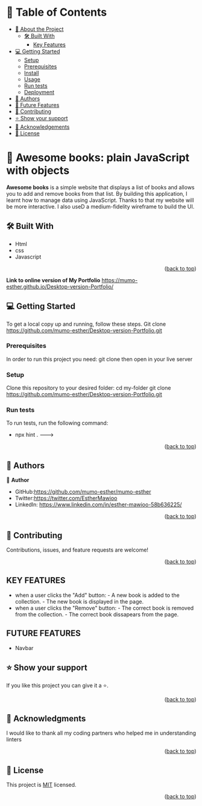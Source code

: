 <a name="readme-top"></a>


# 📗 Table of Contents

- [📖 About the Project](#about-project)
  - [🛠 Built With](#built-with)
    - [Key Features](#key-features)
- [💻 Getting Started](#getting-started)
  - [Setup](#setup)
  - [Prerequisites](#prerequisites)
  - [Install](#install)
  - [Usage](#usage)
  - [Run tests](#run-tests)
  - [Deployment](#triangular_flag_on_post-deployment)
- [👥 Authors](#authors)
- [🔭 Future Features](#future-features)
- [🤝 Contributing](#contributing)
- [⭐️ Show your support](#support)
- [🙏 Acknowledgements](#acknowledgements)
- [📝 License](#license)

# 📖 Awesome books: plain JavaScript with objects
 <a name="about-project"></a>


**Awesome books** is a simple website that displays a list of books and allows you to add and remove books from that list. By building this application, I learnt how to manage data using JavaScript. Thanks to that my website will be more interactive. I also useD a medium-fidelity wireframe to build the UI.


## 🛠 Built With <a name="built-with"></a>
- Html
- css
- Javascript
<p align="right">(<a href="#readme-top">back to top</a>)</p>

**Link to online version of My Portfolio**
https://mumo-esther.github.io/Desktop-version-Portfolio/

## 💻 Getting Started <a name="getting-started"></a>
To get a local copy up and running, follow these steps.
Git clone https://github.com/mumo-esther/Desktop-version-Portfolio.git
### Prerequisites

In order to run this project you need:
 git clone then open in your live server

### Setup

Clone this repository to your desired folder:
  cd my-folder
  git clone https://github.com/mumo-esther/Desktop-version-Portfolio.git


### Run tests

To run tests, run the following command:
  - npx hint .
--->

<p align="right">(<a href="#readme-top">back to top</a>)</p>

## 👥 Authors <a name="authors"></a>

👤 **Author**

- GitHub:https://github.com/mumo-esther/mumo-esther
- Twitter:https://twitter.com/EstherMawioo
- LinkedIn: https://www.linkedin.com/in/esther-mawioo-58b636225/

<p align="right">(<a href="#readme-top">back to top</a>)</p>

## 🤝 Contributing <a name="contributing"></a>

Contributions, issues, and feature requests are welcome!

<p align="right">(<a href="#readme-top">back to top</a>)</p>

## KEY FEATURES
- when a user clicks the "Add" button:
      - A new book is added to the collection.
      - The new book is displayed in the page.
- when a user clicks the "Remove" button:
      - The correct book is removed from the collection.
      - The correct book dissapears from the page.


## FUTURE FEATURES
- Navbar

## ⭐️ Show your support <a name="support"></a>

If you like this project you can give it a ⭐️.

<p align="right">(<a href="#readme-top">back to top</a>)</p>

## 🙏 Acknowledgments <a name="acknowledgements"></a>

I would like to thank all my coding partners who helped me in understanding linters

<p align="right">(<a href="#readme-top">back to top</a>)</p>

## 📝 License <a name="license"></a>

This project is [MIT](https://github.com/mumo-esther/Desktop-version-Portfolio/blob/main/LICENSE) licensed.

<p align="right">(<a href="#readme-top">back to top</a>)</p>